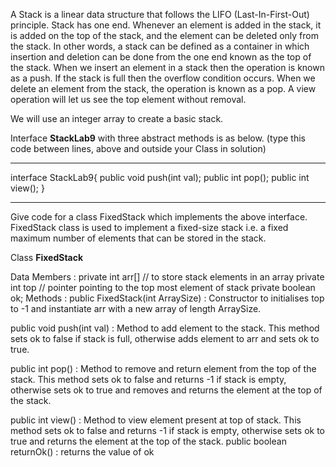 A Stack is a linear data structure that follows the LIFO (Last-In-First-Out) principle. Stack has one end. Whenever an element is added in the stack, it is added on the top of the stack, and the element can be deleted only from the stack. In other words, a stack can be defined as a container in which insertion and deletion can be done from the one end known as the top of the stack.  When we insert an element in a stack then the operation is known as a push. If the stack is full then the overflow condition occurs. When we delete an element from the stack, the operation is known as a pop. A view operation will let us see the top element without removal.

We will use an integer array to create a basic stack.

Interface **StackLab9** with three abstract methods is as below. (type this code between lines, above and outside your Class in solution) 

______________________________________________________________________________
interface StackLab9{
public void push(int val);
public  int pop();
public int view();
}
___________________________________________________________________


Give code for a class FixedStack which implements the above interface. FixedStack class is used to implement a fixed-size stack i.e. a fixed maximum number of elements that can be stored in the stack. 

Class **FixedStack**

Data Members :
private int arr[]  // to store stack elements in an array
private int top   // pointer pointing to the top most element of stack
private boolean ok;
Methods : 
public FixedStack(int ArraySize) : Constructor to initialises top to -1 and instantiate arr with a new array of length ArraySize.

public void push(int val) : Method to add element to the stack. This method sets ok to false  if stack is full, otherwise adds element to arr and sets ok to true. 

public int pop() : Method to remove and return element from the top of the stack. This method sets ok to false and returns -1 if stack is empty, otherwise sets ok to true and removes and returns the element at the top of the stack.

public int view() : Method to view element present at top of stack. This method sets ok to false and returns -1 if stack is empty,  otherwise sets ok to true and returns the element at the top of the stack.
public boolean returnOk() : returns the value of ok